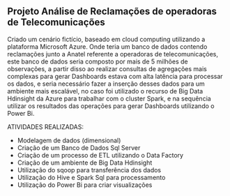 ## Projeto Análise de Reclamações de operadoras de Telecomunicações
Criado um cenário fictício, baseado em cloud computing utilizando a plataforma Microsoft Azure. Onde teria um banco de dados contendo reclamações junto a Anatel referente a operadoras de telecomunicações, este banco de dados seria composto por mais de 5 milhões de observações, a partir disso ao realizar consultas de agregações mais complexas para gerar Dashboards estava com alta latência para processar os dados, e seria necessário fazer a inserção desses dados para um ambiente mais escalável, no caso foi utilizado o recurso de Big Data Hdinsight da Azure para trabalhar com o cluster Spark, e na sequência utilizar os resultados das operações para gerar Dashboards utilizando o Power Bi. 

ATIVIDADES REALIZADAS:  

- Modelagem de dados (dimensional) 
- Criação de um Banco de Dados Sql Server
- Criação de um processo de ETL utilizando o Data Factory
- Criação de um ambiente de Big Data Hdinsight
- Utilização do sqoop para transferência dos dados 
- Utilização do Hive e Spark Sql para processamento 
- Utilização do Power Bi para criar visualizações
